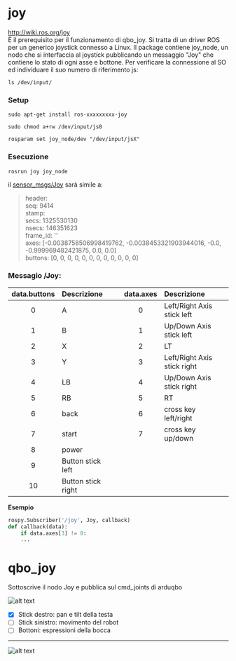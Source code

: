 # joy #
http://wiki.ros.org/joy  
È il prerequisito per il funzionamento di qbo_joy. Si tratta di un driver ROS per un generico joystick connesso a Linux. Il package contiene joy_node, un nodo che si interfaccia al joystick pubblicando un messaggio "Joy" che contiene lo stato di ogni asse e bottone.
Per verificare la connessione al SO ed individuare il suo numero di riferimento js:
```
ls /dev/input/
```
### Setup ###
```
sudo apt-get install ros-xxxxxxxxx-joy
```
```
sudo chmod a+rw /dev/input/js0
```
```
rosparam set joy_node/dev "/dev/input/jsX"
```
### Esecuzione ###
```
rosrun joy joy_node
```
il [sensor_msgs/Joy](http://docs.ros.org/api/sensor_msgs/html/msg/Joy.html) sarà simile a:

>header:   
>  seq: 9414  
>  stamp:   
>    secs: 1325530130  
>    nsecs: 146351623  
>  frame_id: ''  
>axes: [-0.0038758506998419762, -0.0038453321903944016, -0.0, -0.999969482421875, 0.0, 0.0]  
>buttons: [0, 0, 0, 0, 0, 0, 0, 0, 0, 0, 0, 0]    


### Messagio /Joy: ###
| **data.buttons** | Descrizione |  | **data.axes** | Descrizione |
| :---: | :--- | --- | :---: | :--- |
| 0 | A |  | 0 | Left/Right Axis stick left |
| 1 | B |  | 1 | Up/Down Axis stick left |
| 2 | X |  | 2 | LT |
| 3 | Y |  | 3 | Left/Right Axis stick right |
| 4 | LB |  | 4 | Up/Down Axis stick right |
| 5 | RB |  | 5 | RT |
| 6 | back |  | 6 | cross key left/right |
| 7 | start |  | 7 | cross key up/down |
| 8 | power |
| 9 | Button stick left |
| 10 | Button stick right |

**Esempio**
```python
rospy.Subscriber('/joy', Joy, callback)
def callback(data):
    if data.axes[3] != 0:
    ...
```

# qbo_joy #

Sottoscrive il nodo Joy e pubblica sul cmd_joints di arduqbo  

![alt text](https://gavazzionline.files.wordpress.com/2018/11/174ec0f2-b3e7-4135-968d-528969b5513a.jpeg?w=600)

- [x] Stick destro: pan e tilt della testa  
- [ ] Stick sinistro: movimento del robot  
- [ ] Bottoni: espressioni della bocca  
___
![alt text](https://gavazzionline.files.wordpress.com/2014/01/img_6916.jpg?w=200)
